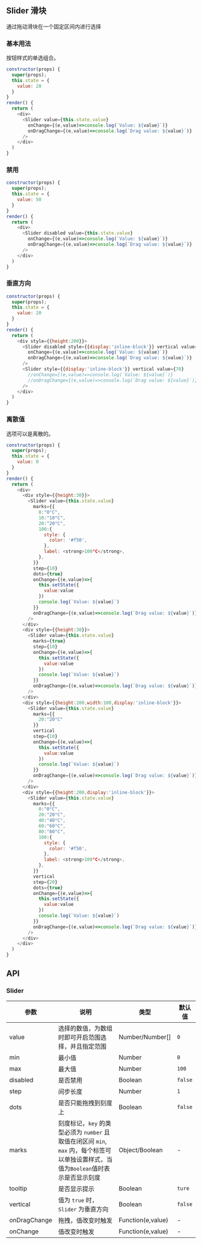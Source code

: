 ## Slider 滑块

通过拖动滑块在一个固定区间内进行选择



### 基本用法

按钮样式的单选组合。

<!--DemoStart--> 
```js
constructor(props) {
  super(props);
  this.state = {
    value: 20
  }
}
render() {
  return (
    <div>
      <Slider value={this.state.value} 
        onChange={(e,value)=>console.log(`Value: ${value}`)} 
        onDragChange={(e,value)=>console.log(`Drag value: ${value}`)} 
      />
    </div>
  )
}
```
<!--End-->


### 禁用

<!--DemoStart--> 
```js
constructor(props) {
  super(props);
  this.state = {
    value: 50
  }
}
render() {
  return (
    <div>
      <Slider disabled value={this.state.value} 
        onChange={(e,value)=>console.log(`Value: ${value}`)} 
        onDragChange={(e,value)=>console.log(`Drag value: ${value}`)} 
      />
    </div>
  )
}
```
<!--End-->


### 垂直方向

<!--DemoStart--> 
```js
constructor(props) {
  super(props);
  this.state = {
    value: 20
  }
}
render() {
  return (
    <div style={{height:200}}>
      <Slider disabled style={{display:'inline-block'}} vertical value={this.state.value} 
        onChange={(e,value)=>console.log(`Value: ${value}`)} 
        onDragChange={(e,value)=>console.log(`Drag value: ${value}`)} 
      />
      <Slider style={{display:'inline-block'}} vertical value={70} 
        //onChange={(e,value)=>console.log(`Value: ${value}`)} 
        //onDragChange={(e,value)=>console.log(`Drag value: ${value}`)} 
      />
    </div>
  )
}
```
<!--End-->

### 离散值

选项可以是离散的。

<!--DemoStart--> 
```js
constructor(props) {
  super(props);
  this.state = {
    value: 0
  }
}
render() {
  return (
    <div>
      <div style={{height:30}}>
        <Slider value={this.state.value}
          marks={{
            0:"0°C",
            10:"10°C",
            20:"20°C",
            100:{
              style: {
                color: '#f50',
              },
              label: <strong>100°C</strong>,
            },
          }} 
          step={10}
          dots={true}
          onChange={(e,value)=>{
            this.setState({
              value:value
            })
            console.log(`Value: ${value}`)
          }} 
          onDragChange={(e,value)=>console.log(`Drag value: ${value}`)} 
        />
      </div>
      <div style={{height:30}}>
        <Slider value={this.state.value}
          marks={true} 
          step={10}
          onChange={(e,value)=>{
            this.setState({
              value:value
            })
            console.log(`Value: ${value}`)
          }} 
          onDragChange={(e,value)=>console.log(`Drag value: ${value}`)} 
        />
      </div>
      <div style={{height:200,width:100,display:'inline-block'}}>
        <Slider value={this.state.value}
          marks={{
            20:"20°C"
          }} 
          vertical
          step={10}
          onChange={(e,value)=>{
            this.setState({
              value:value
            })
            console.log(`Value: ${value}`)
          }} 
          onDragChange={(e,value)=>console.log(`Drag value: ${value}`)} 
        />
      </div>
      <div style={{height:200,display:'inline-block'}}>
        <Slider value={this.state.value}
          marks={{
            0:"0°C",
            20:"20°C",
            40:"40°C",
            60:"60°C",
            80:"80°C",
            100:{
              style: {
                color: '#f50',
              },
              label: <strong>100°C</strong>,
            },
          }} 
          vertical
          step={20}
          dots={true}
          onChange={(e,value)=>{
            this.setState({
              value:value
            })
            console.log(`Value: ${value}`)
          }} 
          onDragChange={(e,value)=>console.log(`Drag value: ${value}`)} 
        />
      </div>
    </div>
  )
}
```
<!--End-->



## API

### Slider

| 参数 | 说明 | 类型 | 默认值 |
|--------- |-------- |--------- |-------- |
| value | 选择的数值，为数组时即可开启范围选择，并且指定范围 | Number/Number[] | `0` |
| min | 最小值 | Number | `0` |
| max | 最大值 | Number | `100` |
| disabled | 是否禁用 | Boolean | `false` |
| step | 间步长度 | Number | `1` |
| dots | 是否只能拖拽到刻度上 | Boolean | `false` |
| marks | 刻度标记，`key` 的类型必须为 `number` 且取值在闭区间 `min`, `max` 内，每个标签可以单独设置样式，当值为`Boolean`值时表示是否显示刻度 | Object/Boolean | - |
| tooltip | 是否显示提示 | Boolean | `ture` |
| vertical | 值为 `true` 时，`Slider` 为垂直方向 | Boolean | `false` |
| onDragChange | 拖拽，值改变时触发 | Function(e,value) | - |
| onChange | 值改变时触发 | Function(e,value) | - |